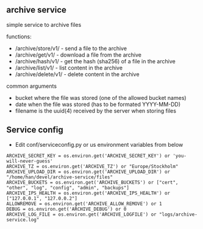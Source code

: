 
archive service
---------------

simple service to archive files

functions:

* /archive/store/v1/   - send a file to the archive
* /archive/get/v1/     - download a file from the archive
* /archive/hash/v1/    - get the hash (sha256) of a file in the archive
* /archive/list/v1/    - list content in the archive
* /archive/delete/v1/  - delete content in the archive

common arguments

* bucket where the file was stored (one of the allowed bucket names)
* date when the file was stored (has to be formated YYYY-MM-DD)
* filename is the uuid(4) received by the server when storing files

Service config
--------------

* Edit conf/serviceconfig.py or us environment variables from below

```
ARCHIVE_SECRET_KEY = os.environ.get('ARCHIVE_SECRET_KEY') or 'you-will-never-guess'
ARCHIVE_TZ = os.environ.get('ARCHIVE_TZ') or "Europe/Stockholm"
ARCHIVE_UPLOAD_DIR = os.environ.get('ARCHIVE_UPLOAD_DIR') or "/home/han/devel/archive-service/files"
ARCHIVE_BUCKETS = os.environ.get('ARCHIVE_BUCKETS') or ["cert", "other", "log", "config", "admin", "backups"]
ARCHIVE_IPS_HEALTH = os.environ.get('ARCHIVE_IPS_HEALTH') or ["127.0.0.1", "127.0.0.2"]
ALLOWREMOVE = os.environ.get('ARCHIVE_ALLOW_REMOVE') or 1
DEBUG = os.environ.get('ARCHIVE_DEBUG') or 0
ARCHIVE_LOG_FILE = os.environ.get('ARCHIVE_LOGFILE') or "logs/archive-service.log"
```
